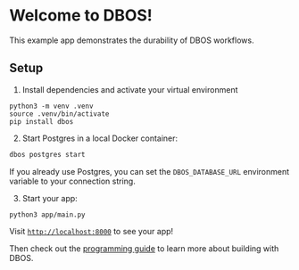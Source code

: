 # Welcome to DBOS!

This example app demonstrates the durability of DBOS workflows.

## Setup

1. Install dependencies and activate your virtual environment

```shell
python3 -m venv .venv
source .venv/bin/activate
pip install dbos
```

2. Start Postgres in a local Docker container:

```bash
dbos postgres start
```

 If you already use Postgres, you can set the `DBOS_DATABASE_URL` environment variable to your connection string.

3. Start your app:

```shell
python3 app/main.py
```

Visit [`http://localhost:8000`](http://localhost:8000) to see your app!

Then check out the [programming guide](https://docs.dbos.dev/python/programming-guide) to learn more about building with DBOS.

